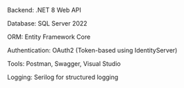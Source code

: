 Backend: .NET 8 Web API

Database: SQL Server 2022

ORM: Entity Framework Core

Authentication: OAuth2 (Token-based using IdentityServer)

Tools: Postman, Swagger, Visual Studio

Logging: Serilog for structured logging
